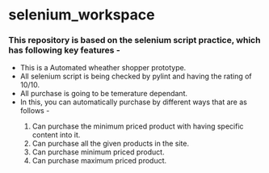 # selenium_workspace
### This repository is based on the selenium script practice, which has following key features -
<ul>
<li>This is a Automated wheather shopper prototype.</li>
<li>All selenium script is being checked by pylint and having the rating of 10/10.</li>
<li>All purchase is going to be temerature dependant.</li>
<li>In this, you can automatically purchase by different ways that are as follows -</li>
<ol>
<li>Can purchase the minimum priced product with having specific content into it.</li>
<li>Can purchase all the given products in the site.</li>
<li>Can purchase minimum priced product.</li>
<li>Can purchase maximum priced product.</li>
</ol>
</ul>
